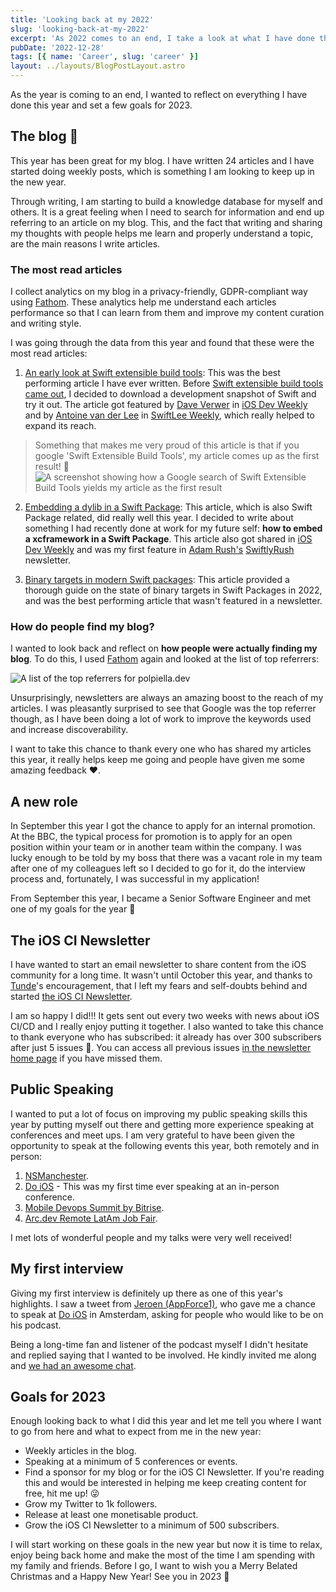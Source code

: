 ```yaml
---
title: 'Looking back at my 2022'
slug: 'looking-back-at-my-2022'
excerpt: 'As 2022 comes to an end, I take a look at what I have done this year and set goals for 2023.'
pubDate: '2022-12-28'
tags: [{ name: 'Career', slug: 'career' }]
layout: ../layouts/BlogPostLayout.astro
---
```


As the year is coming to an end, I wanted to reflect on everything I have done this year and set a few goals for 2023.

## The blog 💪

This year has been great for my blog. I have written 24 articles and I have started doing weekly posts, which is something I am looking to keep up in the new year.

Through writing, I am starting to build a knowledge database for myself and others. It is a great feeling when I need to search for information and end up referring to an article on my blog. This, and the fact that writing and sharing my thoughts with people helps me learn and properly understand a topic, are the main reasons I write articles.

### The most read articles

I collect analytics on my blog in a privacy-friendly, GDPR-compliant way using [Fathom](https://usefathom.com). These analytics help me understand each articles performance so that I can learn from them and improve my content curation and writing style.

I was going through the data from this year and found that these were the most read articles:

1. [An early look at Swift extensible build tools](/an-early-look-at-swift-extensible-build-tools): This was the best performing article I have ever written. Before [Swift extensible build tools came out](https://github.com/apple/swift-evolution/blob/main/proposals/0303-swiftpm-extensible-build-tools.md), I decided to download a development snapshot of Swift and try it out. The article got featured by [Dave Verwer](https://twitter.com/daveverwer) in [iOS Dev Weekly](https://iosdevweekly.com/) and by [Antoine van der Lee](https://twitter.com/twannl) in [SwiftLee Weekly](https://www.avanderlee.com/swiftlee-weekly), which really helped to expand its reach.

> Something that makes me very proud of this article is that if you google 'Swift Extensible Build Tools', my article comes up as the first result! 🤩 ![A screenshot showing how a Google search of Swift Extensible Build Tools yields my article as the first result](/assets/posts/looking-back-at-my-2022/extensible-build-tools.png)

2. [Embedding a dylib in a Swift Package](/embedding-a-dylib-in-a-swift-package): This article, which is also Swift Package related, did really well this year. I decided to write about something I had recently done at work for my future self: **how to embed a xcframework in a Swift Package**. This article also got shared in [iOS Dev Weekly](https://iosdevweekly.com) and was my first feature in [Adam Rush's](https://twitter.com/Adam9Rush) [SwiftlyRush](https://www.swiftlyrush.com/) newsletter.

3. [Binary targets in modern Swift packages](/binary-targets-in-modern-swift-packages): This article provided a thorough guide on the state of binary targets in Swift Packages in 2022, and was the best performing article that wasn't featured in a newsletter.

### How do people find my blog?

I wanted to look back and reflect on **how people were actually finding my blog**. To do this, I used [Fathom](https://usefathom.com/) again and looked at the list of top referrers:

![A list of the top referrers for polpiella.dev](/assets/posts/looking-back-at-my-2022/top-referrers.png)

Unsurprisingly, newsletters are always an amazing boost to the reach of my articles. I was pleasantly surprised to see that Google was the top referrer though, as I have been doing a lot of work to improve the keywords used and increase discoverability.

I want to take this chance to thank every one who has shared my articles this year, it really helps keep me going and people have given me some amazing feedback ❤️.

## A new role

In September this year I got the chance to apply for an internal promotion. At the BBC, the typical process for promotion is to apply for an open position within your team or in another team within the company. I was lucky enough to be told by my boss that there was a vacant role in my team after one of my colleagues left so I decided to go for it, do the interview process and, fortunately, I was successful in my application!

From September this year, I became a Senior Software Engineer and met one of my goals for the year 🎉

## The iOS CI Newsletter

I have wanted to start an email newsletter to share content from the iOS community for a long time. It wasn't until October this year, and thanks to [Tunde](https://twitter.com/tundsdev)'s encouragement, that I left my fears and self-doubts behind and started [the iOS CI Newsletter](https://polpiella.dev/newsletter).

I am so happy I did!!! It gets sent out every two weeks with news about iOS CI/CD and I really enjoy putting it together. I also wanted to take this chance to thank everyone who has subscribed: it already has over 300 subscribers after just 5 issues 🤯. You can access all previous issues [in the newsletter home page](https://polpiella.dev/newsletter) if you have missed them.

## Public Speaking

I wanted to put a lot of focus on improving my public speaking skills this year by putting myself out there and getting more experience speaking at conferences and meet ups. I am very grateful to have been given the opportunity to speak at the following events this year, both remotely and in person:

1. [NSManchester](https://www.meetup.com/nsmanchester).
2. [Do iOS](https://do-ios.com/) - This was my first time ever speaking at an in-person conference.
3. [Mobile Devops Summit by Bitrise](https://www.mobiledevops.io/summit).
4. [Arc.dev Remote LatAm Job Fair](https://www.codementor.io/events/exploring-the-power-of-swift-beyond-app-development-fprz1hw3tl/video).

I met lots of wonderful people and my talks were very well received!

## My first interview

Giving my first interview is definitely up there as one of this year's highlights. I saw a tweet from [Jeroen (AppForce1)](https://twitter.com/AppForce1), who gave me a chance to speak at [Do iOS](https://do-ios.com/) in Amsterdam, asking for people who would like to be on his podcast.

Being a long-time fan and listener of the podcast myself I didn't hesitate and replied saying that I wanted to be involved. He kindly invited me along and [we had an awesome chat](https://www.buzzsprout.com/1414396/11876905).

## Goals for 2023

Enough looking back to what I did this year and let me tell you where I want to go from here and what to expect from me in the new year:

- Weekly articles in the blog.
- Speaking at a minimum of 5 conferences or events.
- Find a sponsor for my blog or for the iOS CI Newsletter. If you're reading this and would be interested in helping me keep creating content for free, hit me up! 😜
- Grow my Twitter to 1k followers.
- Release at least one monetisable product.
- Grow the iOS CI Newsletter to a minimum of 500 subscribers.

I will start working on these goals in the new year but now it is time to relax, enjoy being back home and make the most of the time I am spending with my family and friends. Before I go, I want to wish you a Merry Belated Christmas and a Happy New Year! See you in 2023 👋
